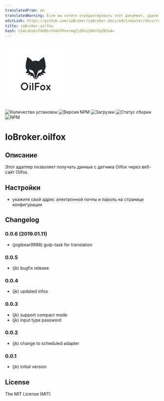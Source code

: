```yaml
---
translatedFrom: en
translatedWarning: Если вы хотите отредактировать этот документ, удалите поле «translationFrom», в противном случае этот документ будет снова автоматически переведен
editLink: https://github.com/ioBroker/ioBroker.docs/edit/master/docs/ru/adapterref/iobroker.oilfox/README.md
title: ioBroker.oilfox
hash: CS4LaUsKzf4GM1+YekU7PnxrmqZidkGz2HXnTpZ83vA=
---
```

![логотип](../../../en/adapterref/iobroker.oilfox/img/oilfox.png)

![Количество установок](http://iobroker.live/badges/oilfox-stable.svg)
![Версия NPM](http://img.shields.io/npm/v/iobroker.oilfox.svg)
![Загрузки](https://img.shields.io/npm/dm/iobroker.oilfox.svg)
![Статус сборки](https://travis-ci.org/iobroker-community-adapters/ioBroker.oilfox.svg?branch=master)
![NPM](https://nodei.co/npm/iobroker.oilfox.png?downloads=true)

# IoBroker.oilfox
## Описание
Этот адаптер позволяет получать данные с датчика Oilfox через веб-сайт Oilfox.

## Настройки
* укажите свой адрес электронной почты и пароль на странице конфигурации

## Changelog
### 0.0.6 (2019.01.11)
* (jogibear9988) gulp-task for translation

### 0.0.5
* (jk) bugfix release

### 0.0.4
* (jk) updated infos

### 0.0.3
* (jk) support compact mode
* (jk) input type password

### 0.0.2
* (jk) change to scheduled adapter

### 0.0.1
* (jk) initial version

## License
The MIT License (MIT)